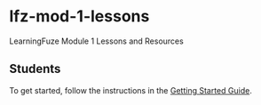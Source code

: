 # lfz-mod-1-lessons

LearningFuze Module 1 Lessons and Resources

## Students

To get started, follow the instructions in the [Getting Started Guide](guides/getting-started.md).


